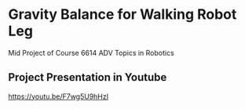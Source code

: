 # Gravity Balance for Walking Robot Leg
Mid Project of Course 6614 ADV Topics in Robotics

## Project Presentation in Youtube
https://youtu.be/F7wg5U9hHzI
